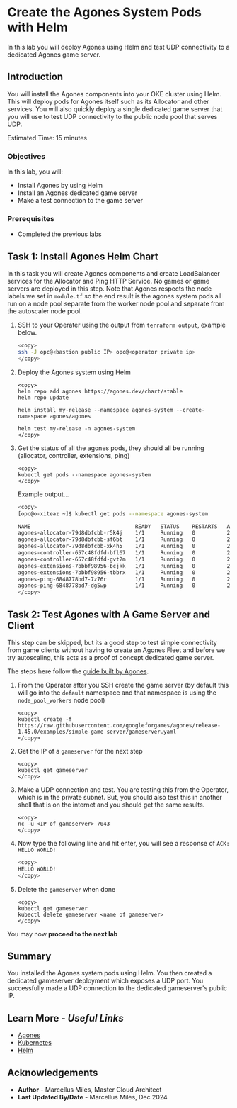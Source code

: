 # Create the Agones System Pods with Helm

In this lab you will deploy Agones using Helm and test UDP connectivity to a dedicated Agones game server.

## Introduction

You will install the Agones components into your OKE cluster using Helm.  This will deploy pods for Agones itself such as its Allocator and other services.  You will also quickly deploy a single dedicated game server that you will use to test UDP connectivity to the public node pool that serves UDP.

Estimated Time: 15 minutes

### Objectives

In this lab, you will:
 - Install Agones by using Helm
 - Install an Agones dedicated game server
 - Make a test connection to the game server

### Prerequisites

 - Completed the previous labs

## Task 1: Install Agones Helm Chart

In this task you will create Agones components and create LoadBalancer services for the Allocator and Ping HTTP Service.  No games or game servers are deployed in this step. Note that Agones respects the node labels we set in `module.tf` so the end result is the agones system pods all run on a node pool separate from the worker node pool and separate from the autoscaler node pool.

1. SSH to your Operater using the output from `terraform output`, example below.

    ```bash
    <copy>
    ssh -J opc@<bastion public IP> opc@<operator private ip>
    </copy>
    ```

2. Deploy the Agones system using Helm

    ````shell
    <copy>
    helm repo add agones https://agones.dev/chart/stable
    helm repo update

    helm install my-release --namespace agones-system --create-namespace agones/agones

    helm test my-release -n agones-system
    </copy>
    ````

3. Get the status of all the agones pods, they should all be running (allocator, controller, extensions, ping)

    ````shell
    <copy>
    kubectl get pods --namespace agones-system
    </copy>
    ````

   Example output...

    ```bash
    <copy>
    [opc@o-xiteaz ~]$ kubectl get pods --namespace agones-system

    NAME                                 READY   STATUS    RESTARTS   AGE
    agones-allocator-79d8dbfcbb-r5k4j    1/1     Running   0          2m23s
    agones-allocator-79d8dbfcbb-sf6bt    1/1     Running   0          2m23s
    agones-allocator-79d8dbfcbb-xk4h5    1/1     Running   0          2m23s
    agones-controller-657c48fdfd-bfl67   1/1     Running   0          2m23s
    agones-controller-657c48fdfd-gvt2m   1/1     Running   0          2m23s
    agones-extensions-7bbbf98956-bcjkk   1/1     Running   0          2m23s
    agones-extensions-7bbbf98956-tbbrx   1/1     Running   0          2m23s
    agones-ping-6848778bd7-7z76r         1/1     Running   0          2m23s
    agones-ping-6848778bd7-dg5wp         1/1     Running   0          2m23s
    </copy>
    ```

## Task 2: Test Agones with A Game Server and Client

This step can be skipped, but its a good step to test simple connectivity from game clients without having to create an Agones Fleet and before we try autoscaling, this acts as a proof of concept dedicated game server.

The steps here follow the [guide built by Agones](https://agones.dev/site/docs/getting-started/create-gameserver/).

1. From the Operator after you SSH create the game server (by default this will go into the `default` namespace and that namespace is using the `node_pool_workers` node pool)

    ````shell
    <copy>
    kubectl create -f https://raw.githubusercontent.com/googleforgames/agones/release-1.45.0/examples/simple-game-server/gameserver.yaml
    </copy>
    ````

2. Get the IP of a `gameserver` for the next step

    ````shell
    <copy>
    kubectl get gameserver
    </copy>
    ````

3. Make a UDP connection and test.  You are testing this from the Operator, which is in the private subnet.  But, you should also test this in another shell that is on the internet and you should get the same results.

    ````shell
    <copy>
    nc -u <IP of gameserver> 7043
    </copy>
    ````

4. Now type the following line and hit enter, you will see a response of `ACK: HELLO WORLD!`

    ```bash
    <copy>
    HELLO WORLD!
    </copy>
    ```

5. Delete the `gameserver` when done

    ````shell
    <copy>
    kubectl get gameserver
    kubectl delete gameserver <name of gameserver>
    </copy>
    ````

You may now **proceed to the next lab**

## **Summary**

You installed the Agones system pods using Helm.  You then created a dedicated gameserver deployment which exposes a UDP port.  You successfully made a UDP connection to the dedicated gameserver's public IP.

## Learn More - *Useful Links*

- [Agones](https://agones.dev/site/docs/)
- [Kubernetes](https://kubernetes.io/)
- [Helm](https://helm.sh/)

## **Acknowledgements**

 - **Author** - Marcellus Miles, Master Cloud Architect
 - **Last Updated By/Date** - Marcellus Miles, Dec 2024